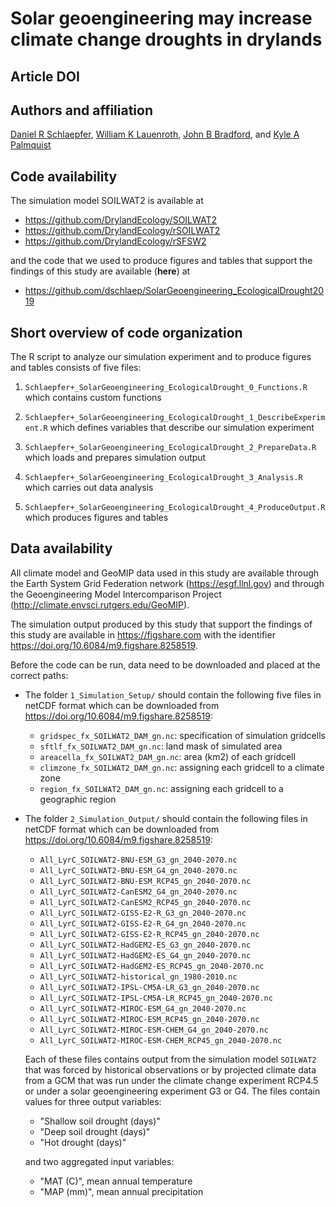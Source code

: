 
# Solar geoengineering may increase climate change droughts in drylands

## Article DOI


## Authors and affiliation

[Daniel R Schlaepfer](https://orcid.org/0000-0001-9973-2065),
[William K Lauenroth](https://orcid.org/0000-0002-3079-4484),
[John B Bradford](https://orcid.org/0000-0001-9257-6303), and
[Kyle A Palmquist](https://orcid.org/0000-0001-7665-4105)



## Code availability
The simulation model SOILWAT2 is available at
* https://github.com/DrylandEcology/SOILWAT2
* https://github.com/DrylandEcology/rSOILWAT2
* https://github.com/DrylandEcology/rSFSW2

and the code that we used to produce figures and tables that support the
findings of this study are available (__here__) at
* https://github.com/dschlaep/SolarGeoengineering_EcologicalDrought2019



## Short overview of code organization

The R script to analyze our simulation experiment and to produce figures and
tables consists of five files:
1. `Schlaepfer+_SolarGeoengineering_EcologicalDrought_0_Functions.R` which
   contains custom functions

2. `Schlaepfer+_SolarGeoengineering_EcologicalDrought_1_DescribeExperiment.R`
   which defines variables that describe our simulation experiment

3. `Schlaepfer+_SolarGeoengineering_EcologicalDrought_2_PrepareData.R` which
   loads and prepares simulation output

4. `Schlaepfer+_SolarGeoengineering_EcologicalDrought_3_Analysis.R` which
   carries out data analysis

5. `Schlaepfer+_SolarGeoengineering_EcologicalDrought_4_ProduceOutput.R` which
   produces figures and tables


## Data availability
All climate model and GeoMIP data used in this study are available through
the Earth System Grid Federation network (https://esgf.llnl.gov) and through
the Geoengineering Model Intercomparison Project
(http://climate.envsci.rutgers.edu/GeoMIP).

The simulation output produced by this study that support the findings of
this study are available in https://figshare.com with the identifier
https://doi.org/10.6084/m9.figshare.8258519.

Before the code can be run, data need to be downloaded and placed at the
correct paths:

* The folder `1_Simulation_Setup/` should contain the following five files
  in netCDF format which can be downloaded from
  https://doi.org/10.6084/m9.figshare.8258519:
  - `gridspec_fx_SOILWAT2_DAM_gn.nc`: specification of simulation gridcells
  - `sftlf_fx_SOILWAT2_DAM_gn.nc`: land mask of simulated area
  - `areacella_fx_SOILWAT2_DAM_gn.nc`: area (km2) of each gridcell
  - `climzone_fx_SOILWAT2_DAM_gn.nc`: assigning each gridcell to a climate zone
  - `region_fx_SOILWAT2_DAM_gn.nc`: assigning each gridcell to a geographic region

* The folder `2_Simulation_Output/` should contain the following files
  in netCDF format which can be downloaded from
  https://doi.org/10.6084/m9.figshare.8258519:
  - `All_LyrC_SOILWAT2-BNU-ESM_G3_gn_2040-2070.nc`
  - `All_LyrC_SOILWAT2-BNU-ESM_G4_gn_2040-2070.nc`
  - `All_LyrC_SOILWAT2-BNU-ESM_RCP45_gn_2040-2070.nc`
  - `All_LyrC_SOILWAT2-CanESM2_G4_gn_2040-2070.nc`
  - `All_LyrC_SOILWAT2-CanESM2_RCP45_gn_2040-2070.nc`
  - `All_LyrC_SOILWAT2-GISS-E2-R_G3_gn_2040-2070.nc`
  - `All_LyrC_SOILWAT2-GISS-E2-R_G4_gn_2040-2070.nc`
  - `All_LyrC_SOILWAT2-GISS-E2-R_RCP45_gn_2040-2070.nc`
  - `All_LyrC_SOILWAT2-HadGEM2-ES_G3_gn_2040-2070.nc`
  - `All_LyrC_SOILWAT2-HadGEM2-ES_G4_gn_2040-2070.nc`
  - `All_LyrC_SOILWAT2-HadGEM2-ES_RCP45_gn_2040-2070.nc`
  - `All_LyrC_SOILWAT2-historical_gn_1980-2010.nc`
  - `All_LyrC_SOILWAT2-IPSL-CM5A-LR_G3_gn_2040-2070.nc`
  - `All_LyrC_SOILWAT2-IPSL-CM5A-LR_RCP45_gn_2040-2070.nc`
  - `All_LyrC_SOILWAT2-MIROC-ESM_G4_gn_2040-2070.nc`
  - `All_LyrC_SOILWAT2-MIROC-ESM_RCP45_gn_2040-2070.nc`
  - `All_LyrC_SOILWAT2-MIROC-ESM-CHEM_G4_gn_2040-2070.nc`
  - `All_LyrC_SOILWAT2-MIROC-ESM-CHEM_RCP45_gn_2040-2070.nc`

  Each of these files contains output from the simulation model `SOILWAT2` that
  was forced by historical observations or by projected climate data
  from a GCM that was run under the climate change experiment RCP4.5
  or under a solar geoengineering experiment G3 or G4. The files contain values
  for three output variables:
  - "Shallow soil drought (days)"
  - "Deep soil drought (days)"
  - "Hot drought (days)"

  and two aggregated input variables:
  - "MAT (C)", mean annual temperature
  - "MAP (mm)", mean annual precipitation
